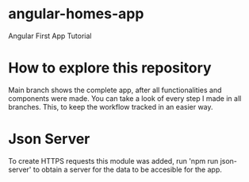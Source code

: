 # angular-homes-app
 Angular First App Tutorial


# How to explore this repository
  Main branch shows the complete app, after all functionalities and components were made.
  You can take a look of every step I made in all branches. This, to keep the workflow tracked in an easier way.

# Json Server
  To create HTTPS requests this module was added, run 'npm run json-server' to obtain a server for the data to be accesible for the app.